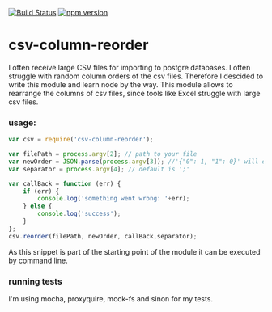 [![Build Status](https://travis-ci.org/alxlchnr/csv-column-reorder.svg?branch=master)](https://travis-ci.org/alxlchnr/csv-column-reorder)
[![npm version](https://badge.fury.io/js/csv-column-reorder.svg)](http://badge.fury.io/js/csv-column-reorder)

csv-column-reorder
==============
I often receive large CSV files for importing to postgre databases. I often struggle with random column orders of the csv files.
Therefore I descided to write this module and learn node by the way. This module allows to rearrange the columns of csv files, since tools like Excel struggle with large csv files.

### usage:
```javascript
var csv = require('csv-column-reorder');

var filePath = process.argv[2]; // path to your file
var newOrder = JSON.parse(process.argv[3]); //'{"0": 1, "1": 0}' will exchange the second column of a csv file with the first
var separator = process.argv[4]; // default is ';'

var callBack = function (err) {
    if (err) {
        console.log('something went wrong: '+err);
    } else {
        console.log('success');
    }
};
csv.reorder(filePath, newOrder, callBack,separator);
```
As this snippet is part of the starting point of the module it can be executed by command line.

### running tests
I'm using mocha, proxyquire, mock-fs and sinon for my tests.